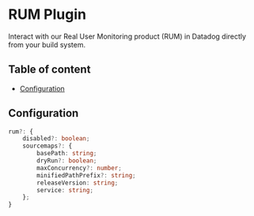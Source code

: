 # RUM Plugin <!-- #omit in toc -->

Interact with our Real User Monitoring product (RUM) in Datadog directly from your build system.

<!-- The title and the following line will both be added to the root README.md  -->

## Table of content <!-- #omit in toc -->

<!-- This is auto generated with yarn cli integrity -->

<!-- #toc -->
-   [Configuration](#configuration)
<!-- #toc -->

## Configuration

```ts
rum?: {
    disabled?: boolean;
    sourcemaps?: {
        basePath: string;
        dryRun?: boolean;
        maxConcurrency?: number;
        minifiedPathPrefix?: string;
        releaseVersion: string;
        service: string;
    };
}
```
